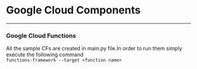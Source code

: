 # Google Cloud Components
___
### Google Cloud Functions

All the sample CFs are created in main.py file.In order to run them simply execute the following command\
```functions-framework --target <function name>```

